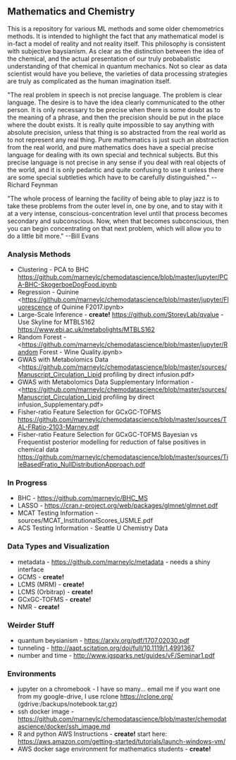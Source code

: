 ## Mathematics and Chemistry
This is a repository for various ML methods and some older chemometrics methods. It is intended to highlight the fact that any mathematical model is in-fact a model of reality and not reality itself. This philosophy is consistent with subjective baysianism. As clear as the distinction between the idea of the chemical, and the actual presentation of our truly probabalistic understanding of that chemical in quantum mechanics. Not so clear as data scientist would have you believe, the varieties of data processing strategies are truly as complicated as the human imagination itself.

"The real problem in speech is not precise language. The problem is clear language. The desire is to have the idea clearly communicated to the other person. It is only necessary to be precise when there is some doubt as to the meaning of a phrase, and then the precision should be put in the place where the doubt exists. It is really quite impossible to say anything with absolute precision, unless that thing is so abstracted from the real world as to not represent any real thing. Pure mathematics is just such an abstraction from the real world, and pure mathematics does have a special precise language for dealing with its own special and technical subjects. But this precise language is not precise in any sense if you deal with real objects of the world, and it is only pedantic and quite confusing to use it unless there are some special subtleties which have to be carefully distinguished." --Richard Feynman

"The whole process of learning the facility of being able to play jazz is to take these problems from the outer level in, one by one, and to stay with it at a very intense, conscious-concentration level until that process becomes secondary and subconscious. Now, when that becomes subconscious, then you can begin concentrating on that next problem, which will allow you to do a little bit more." --Bill Evans

### Analysis Methods
- Clustering - PCA to BHC
	<https://github.com/marneylc/chemodatascience/blob/master/jupyter/PCA-BHC-SkogerboeDogFood.ipynb>
- Regression - Quinine
	<https://github.com/marneylc/chemodatascience/blob/master/jupyter/Fluorescence of Quinine F2017.ipynb> 
- Large-Scale Inference - **create!** 
	<https://github.com/StoreyLab/qvalue> - Use Skyline for MTBLS162 <https://www.ebi.ac.uk/metabolights/MTBLS162>
- Random Forest - 
	<https://github.com/marneylc/chemodatascience/blob/master/jupyter/Random Forest - Wine Quality.ipynb>
- GWAS with Metabolomics Data 
	<https://github.com/marneylc/chemodatascience/blob/master/sources/Manuscript_Circulation_Lipid profiling by direct infusion.pdf>
- GWAS with Metabolomics Data Supplementary Information - 
	<https://github.com/marneylc/chemodatascience/blob/master/sources/Manuscript_Circulation_Lipid profiling by direct infusion_Supplementary.pdf>
- Fisher-ratio Feature Selection for GCxGC-TOFMS 
	<https://github.com/marneylc/chemodatascience/blob/master/sources/TAL-FRatio-2103-Marney.pdf>
- Fisher-ratio Feature Selection for GCxGC-TOFMS Bayesian vs Frequentist posterior modelling for reduction of false positives in chemical data
	<https://github.com/marneylc/chemodatascience/blob/master/sources/TileBasedFratio_NullDistributionApproach.pdf>

### In Progress
- BHC - https://github.com/marneylc/BHC_MS
- LASSO - https://cran.r-project.org/web/packages/glmnet/glmnet.pdf
- MCAT Testing Information - sources/MCAT_InstitutionalScores_USMLE.pdf
- ACS Testing Information - Seattle U Chemistry Data

### Data Types and Visualization
- metadata - https://github.com/marneylc/metadata - needs a shiny interface
- GCMS - **create!**
- LCMS (MRM) - **create!**
- LCMS (Orbitrap) - **create!**
- GCxGC-TOFMS - **create!**
- NMR - **create!**

### Weirder Stuff
- quantum beysianism - https://arxiv.org/pdf/1707.02030.pdf
- tunneling - http://aapt.scitation.org/doi/full/10.1119/1.4991367
- number and time - http://www.jgsparks.net/guides/vF/Seminar1.pdf

### Environments
- jupyter on a chromebook - I have so many... email me if you want one from my google-drive, I use rclone https://rclone.org/ (gdrive:/backups/notebook<date>.tar,gz)
- ssh docker image - https://github.com/marneylc/chemodatascience/blob/master/chemodatascience/docker/ssh_image.md
- R and python AWS Instructions - **create!** start here: https://aws.amazon.com/getting-started/tutorials/launch-windows-vm/
- AWS docker sage environment for mathematics students - **create!**
